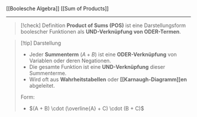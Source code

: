 [[Boolesche Algebra]]
[[Sum of Products]]

---

> [!check] Definition
> **Product of Sums (POS)** ist eine Darstellungsform boolescher Funktionen als **UND-Verknüpfung von ODER-Termen**.

> [!tip] Darstellung
> - Jeder **Summenterm** ($A + B$) ist eine **ODER-Verknüpfung** von Variablen oder deren Negationen.
> - Die gesamte Funktion ist eine **UND-Verknüpfung** dieser Summenterme.
> - Wird oft aus **Wahrheitstabellen** oder **[[Karnaugh-Diagramm]]en** abgeleitet.
> 
>Form:
> - $(A + B) \cdot (\overline{A} + C) \cdot (B + C)$
